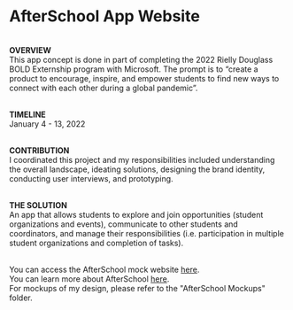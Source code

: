 # AfterSchool App Website
<br>
<b>OVERVIEW</b><br>
This app concept is done in part of completing the 2022 Rielly Douglass BOLD Externship program with Microsoft. The prompt is to “create a product to encourage, inspire, and empower students to find new ways to connect with each other during a global pandemic”. 

<br><b>TIMELINE</b><br>
January 4 - 13, 2022

<br><b>CONTRIBUTION</b><br>
I coordinated this project and my responsibilities included understanding the overall landscape, ideating solutions, designing the brand identity, conducting user interviews, and prototyping.

<br><b>THE SOLUTION</b><br>
An app that allows students to explore and join opportunities (student organizations and events), communicate to other students and coordinators, and manage their responsibilities (i.e. participation in multiple student organizations and completion of tasks).

<br> You can access the AfterSchool mock website [here][1].
<br> You can learn more about AfterSchool [here][2]. 
<br> For mockups of my design, please refer to the "AfterSchool Mockups" folder. 

[1]: http://afterschoolapp.tech
[2]: http://victoriakieuhong.com/afterschool-details.html
